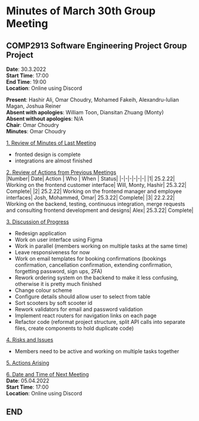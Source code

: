 # Minutes of March 30th Group Meeting
## COMP2913 Software Engineering Project Group Project
**Date**: 30.3.2022  
**Start Time**: 17:00  
**End Time**: 19:00  
**Location**: Online using Discord

**Present**: Hashir Ali, Omar Choudry, Mohamed Fakeih, Alexandru-Iulian Magan, Joshua Reiner  
**Absent with apologies**: William Toon, Diansitan Zhuang (Monty)  
**Absent without apologies**: N/A  
**Chair**: Omar Choudry  
**Minutes**: Omar Choudry

<u>1. Review of Minutes of Last Meeting</u>
- fronted design is complete
- integrations are almost finished

<u>2. Review of Actions from Previous Meetings</u>  
|Number| Date| Action | Who | When | Status|
|-|-|-|-|-|-|
|1| 25.2.22| Working on the frontend customer interface| Will, Monty, Hashir| 25.3.22| Complete|
|2| 25.2.22| Working on the frontend manager and employee interfaces| Josh, Mohammed, Omar| 25.3.22| Complete|
|3| 22.2.22| Working on the backend, testing, continuous integration, merge requests and consulting frontend development and designs| Alex| 25.3.22| Complete|

<u>3. Discussion of Progress</u>
- Redesign application
- Work on user interface using Figma
- Work in parallel (members working on multiple tasks at the same time)
- Leave responsiveness for now
- Work on email templates for booking confirmations (bookings confirmation, cancellation confirmation, extending confirmation, forgetting password, sign ups, 2FA)
- Rework ordering system on the backend to make it less confusing, otherwise it is pretty much finished
- Change colour scheme
- Configure details should allow user to select from table
- Sort scooters by soft scooter id
- Rework validators for email and password validation
- Implement react routers for navigation links on each page
- Refactor code (reformat project structure, split API calls into separate files, create components to hold duplicate code)



<u>4. Risks and Issues</u>
- Members need to be active and working on multiple tasks together


<u>5. Actions Arising</u>  

<u>6. Date and Time of Next Meeting</u>  
**Date**: 05.04.2022  
**Start Time**: 17:00  
**Location**: Online using Discord
## END

